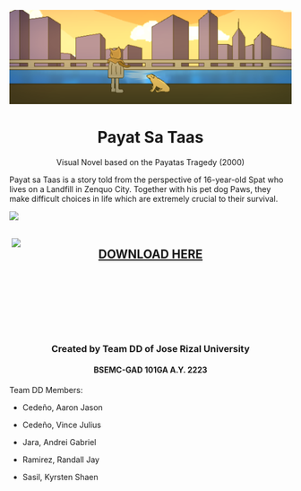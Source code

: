 ![MasterHead](https://raw.githubusercontent.com/zenjlle/zenjlle/main/Images/Payatas%20Banner.png)



<h1 align = "center"> Payat Sa Taas </h1>
<p align = "center"> Visual Novel based on the Payatas Tragedy (2000) </p>

Payat sa Taas is a story told from the perspective of 16-year-old Spat who lives on a Landfill in Zenquo City. Together with his pet dog Paws, they make difficult choices in life which are extremely crucial to their survival. 


<img align = "left" width = "500" img src = "https://img.itch.zone/aW1hZ2UvMjA5MzAzNi8xMjM3MTIyMS5wbmc=/original/fCBs8f.png">

<br> </br>

<img align = "right" width = "500" img src = "https://img.itch.zone/aW1hZ2UvMjA5MzAzNi8xMjM3MTIyNC5wbmc=/original/QbIPrS.png">


<h2 align = "center">
  
[**DOWNLOAD HERE**](https://zenjlle.itch.io/payat-sa-taas)
</h2>

<br> </br>
<br> </br>
<br> </br>

<h3 align = "center">Created by Team DD of Jose Rizal University</h3>
<h4 align = "center">BSEMC-GAD 101GA A.Y. 2223</h4>

Team DD Members:

- Cedeño, Aaron Jason

- Cedeño, Vince Julius

- Jara, Andrei Gabriel

- Ramirez, Randall Jay

- Sasil, Kyrsten Shaen
